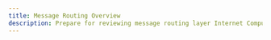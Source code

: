 ```yaml
---
title: Message Routing Overview
description: Prepare for reviewing message routing layer Internet Computer Protocol replica upgrades
---
```

